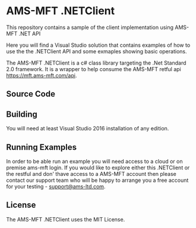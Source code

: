 # AMS-MFT .NETClient

This repository contains a sample of the client implementation using AMS-MFT .NET API 

Here you will find a Visual Studio solution that contains examples of how to use the the .NETClient API and some exmaples showing basic operations.

The AMS-MFT .NETClient is a c# class library targeting the .Net Standard 2.0 framework. It is a wrapper to help consume the AMS-MFT retful api https://mft.ams-mft.com/api.

## Source Code

## Building

You will need at least Visual Studio 2016 installation of any edition.

## Running Examples

In order to be able run an example you will need access to a cloud or on premise ams-mft login. If you would like to explore either this .NETClient or the restful and don' thave access to a AMS-MFT account then please contact our support team who will be happy to arrange you a free account for your testing - support@ams-ltd.com.

## License

The AMS-MFT .NETClient uses the MIT License.
